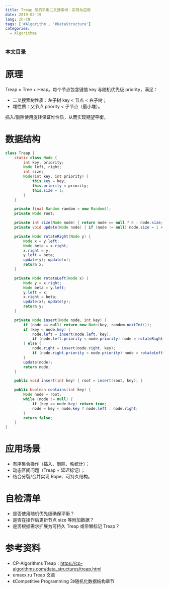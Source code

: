 ```yaml
---
title: Treap 随机平衡二叉搜索树：实现与应用
date: 2019-02-19
lang: zh-CN
tags: ['#Algorithm', '#DataStructure']
categories:
  - Algorithms
---
```


### 本文目录
<!-- toc -->

# 原理
Treap = Tree + Heap。每个节点包含键值 key 与随机优先级 priority，满足：
- 二叉搜索树性质：左子树 key < 节点 < 右子树；
- 堆性质：父节点 priority < 子节点（最小堆）。

插入/删除使用旋转保证堆性质，从而实现期望平衡。

# 数据结构
```java
class Treap {
    static class Node {
        int key, priority;
        Node left, right;
        int size;
        Node(int key, int priority) {
            this.key = key;
            this.priority = priority;
            this.size = 1;
        }
    }

    private final Random random = new Random();
    private Node root;

    private int size(Node node) { return node == null ? 0 : node.size; }
    private void update(Node node) { if (node != null) node.size = 1 + size(node.left) + size(node.right); }

    private Node rotateRight(Node y) {
        Node x = y.left;
        Node beta = x.right;
        x.right = y;
        y.left = beta;
        update(y); update(x);
        return x;
    }

    private Node rotateLeft(Node x) {
        Node y = x.right;
        Node beta = y.left;
        y.left = x;
        x.right = beta;
        update(x); update(y);
        return y;
    }

    private Node insert(Node node, int key) {
        if (node == null) return new Node(key, random.nextInt());
        if (key < node.key) {
            node.left = insert(node.left, key);
            if (node.left.priority < node.priority) node = rotateRight(node);
        } else {
            node.right = insert(node.right, key);
            if (node.right.priority < node.priority) node = rotateLeft(node);
        }
        update(node);
        return node;
    }

    public void insert(int key) { root = insert(root, key); }

    public boolean contains(int key) {
        Node node = root;
        while (node != null) {
            if (key == node.key) return true;
            node = key < node.key ? node.left : node.right;
        }
        return false;
    }
}
```

# 应用场景
- 有序集合操作（插入、删除、秩统计）；
- 动态区间问题（Treap + 延迟标记）；
- 结合分裂/合并实现 Rope、可持久结构。

# 自检清单
- 是否使用随机优先级确保平衡？
- 是否在操作后更新节点 size 等附加数据？
- 是否根据需求扩展为可持久 Treap 或带懒标记 Treap？

# 参考资料
- CP-Algorithms Treap：https://cp-algorithms.com/data_structures/treap.html
- emaxx.ru Treap 文章
- 《Competitive Programming 3》随机化数据结构章节
